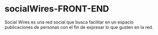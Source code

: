 # socialWires-FRONT-END
Social Wires es una red social que busca facilitar en un espacio publicaciones de personas con el fin de expresar lo que gusten en la red.
